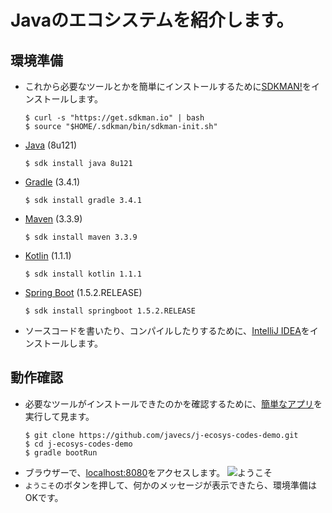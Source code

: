# Javaのエコシステムを紹介します。

## 環境準備
- これから必要なツールとかを簡単にインストールするために[SDKMAN!](http://sdkman.io/install.html)をインストールします。
  ```
  $ curl -s "https://get.sdkman.io" | bash
  $ source "$HOME/.sdkman/bin/sdkman-init.sh"
  ```

- [Java](http://www.oracle.com/technetwork/java/javase) (8u121)
  ```
  $ sdk install java 8u121
  ```

- [Gradle](https://gradle.org/) (3.4.1)
  ```
  $ sdk install gradle 3.4.1
  ```

- [Maven](https://maven.apache.org/) (3.3.9)
  ```
  $ sdk install maven 3.3.9
  ```

- [Kotlin](https://kotlinlang.org/) (1.1.1)
  ```
  $ sdk install kotlin 1.1.1
  ```

- [Spring Boot](http://projects.spring.io/spring-boot/) (1.5.2.RELEASE)
  ```
  $ sdk install springboot 1.5.2.RELEASE
  ```

- ソースコードを書いたり、コンパイルしたりするために、[IntelliJ IDEA](https://www.jetbrains.com/idea/#chooseYourEdition)をインストールします。

## 動作確認
- 必要なツールがインストールできたのかを確認するために、[簡単なアプリ](https://github.com/javecs/j-ecosys-codes-demo)を実行して見ます。
  ```
  $ git clone https://github.com/javecs/j-ecosys-codes-demo.git
  $ cd j-ecosys-codes-demo
  $ gradle bootRun
  ```
- ブラウザーで、[localhost:8080](http://localhost:8080/)をアクセスします。
![ようこそ](http://i.imgur.com/LhNHfLo.png)
- `ようこそ`のボタンを押して、何かのメッセージが表示できたら、環境準備はOKです。

